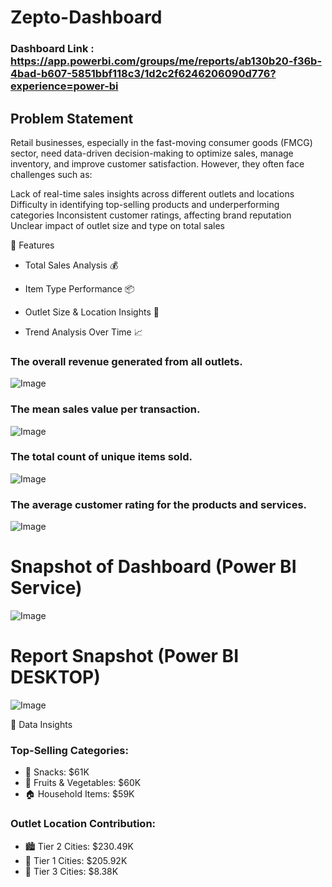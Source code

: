 # Zepto-Dashboard

### Dashboard Link : https://app.powerbi.com/groups/me/reports/ab130b20-f36b-4bad-b607-5851bbf118c3/1d2c2f6246206090d776?experience=power-bi

## Problem Statement

Retail businesses, especially in the fast-moving consumer goods (FMCG) sector, need data-driven decision-making to optimize sales, manage inventory, and improve customer satisfaction. However, they often face challenges such as:

Lack of real-time sales insights across different outlets and locations
Difficulty in identifying top-selling products and underperforming categories
Inconsistent customer ratings, affecting brand reputation
Unclear impact of outlet size and type on total sales


🚀 Features

- Total Sales Analysis 💰

- Item Type Performance 📦

- Outlet Size & Location Insights 🏬

- Trend Analysis Over Time 📈



###      
### The overall revenue generated from all outlets.


![Image](https://github.com/user-attachments/assets/d6045b9e-2430-49d5-b4fa-4fb5c084a9fd)

        
### The mean sales value per transaction.
 
![Image](https://github.com/user-attachments/assets/8892082e-e9ba-41c9-b7fa-7c9e3fa7ace2)
 
### The total count of unique items sold.

![Image](https://github.com/user-attachments/assets/56881326-fbc9-4ac8-ac5a-3e9a0ff399fd)
 
### The average customer rating for the products and services.

![Image](https://github.com/user-attachments/assets/d959c454-774e-44e1-bb03-02174e6cc090)
 

# Snapshot of Dashboard (Power BI Service)

![Image](https://github.com/user-attachments/assets/61080e88-6c66-4202-b931-2aedaae08f26)
 
 # Report Snapshot (Power BI DESKTOP)

 
![Image](https://github.com/user-attachments/assets/69b1de4f-4474-4a65-a094-bdff1291c661)

📍 Data Insights
### Top-Selling Categories:
- 🥨 Snacks: $61K
- 🍎 Fruits & Vegetables: $60K
- 🏠 Household Items: $59K
### Outlet Location Contribution:
-  🏙️ Tier 2 Cities: $230.49K
- 🌆 Tier 1 Cities: $205.92K
- 🏡 Tier 3 Cities: $8.38K
